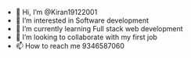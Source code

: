 - 👋 Hi, I’m @Kiran19122001
- 👀 I’m interested in Software development
- 🌱 I’m currently learning Full stack web development 
- 💞️ I’m looking to collaborate with my first job
- 📫 How to reach me 9346587060

<!---
Kiran19122001/Kiran19122001 is a ✨ special ✨ repository because its `README.md` (this file) appears on your GitHub profile.
You can click the Preview link to take a look at your changes.
--->
